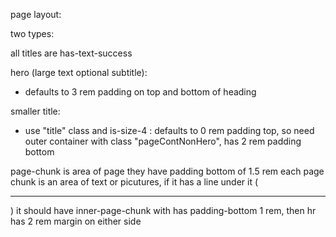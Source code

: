 page layout:

two types:

all titles are has-text-success

hero (large text optional subtitle):

- defaults to 3 rem padding on top and bottom of heading

smaller title:

- use "title" class and is-size-4
  : defaults to 0 rem padding top, so need outer container with class "pageContNonHero", has 2 rem padding bottom

page-chunk is area of page they have padding bottom of 1.5 rem
each page chunk is an area of text or picutures, if it has a line under it (<hr>) it should have inner-page-chunk with has padding-bottom 1 rem, then hr has 2 rem margin on either side
